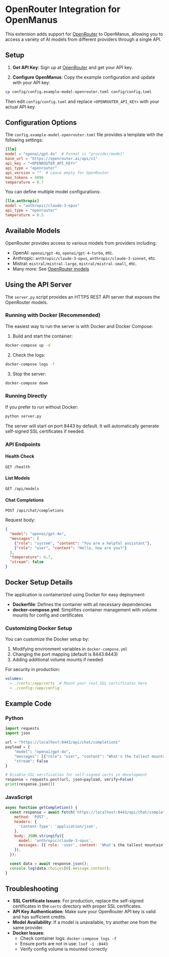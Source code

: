 # OpenRouter Integration for OpenManus

This extension adds support for [OpenRouter](https://openrouter.ai) to OpenManus, allowing you to access a variety of AI models from different providers through a single API.

## Setup

1. **Get API Key**: Sign up at [OpenRouter](https://openrouter.ai) and get your API key.

2. **Configure OpenManus**: Copy the example configuration and update with your API key:

```bash
cp config/config.example-model-openrouter.toml config/config.toml
```

Then edit `config/config.toml` and replace `<OPENROUTER_API_KEY>` with your actual API key.

## Configuration Options

The `config.example-model-openrouter.toml` file provides a template with the following settings:

```toml
[llm]
model = "openai/gpt-4o"  # Format is "provider/model"
base_url = "https://openrouter.ai/api/v1"
api_key = "<OPENROUTER_API_KEY>"
api_type = "openrouter"
api_version = ""  # Leave empty for OpenRouter
max_tokens = 4096
temperature = 0.7
```

You can define multiple model configurations:

```toml
[llm.anthropic]
model = "anthropic/claude-3-opus"
api_type = "openrouter"
temperature = 0.5
```

## Available Models

OpenRouter provides access to various models from providers including:

- OpenAI: `openai/gpt-4o`, `openai/gpt-4-turbo`, etc.
- Anthropic: `anthropic/claude-3-opus`, `anthropic/claude-3-sonnet`, etc.
- Mistral: `mistral/mistral-large`, `mistral/mistral-small`, etc.
- Many more: See [OpenRouter models](https://openrouter.ai/docs#models)

## Using the API Server

The `server.py` script provides an HTTPS REST API server that exposes the OpenRouter models.

### Running with Docker (Recommended)

The easiest way to run the server is with Docker and Docker Compose:

1. Build and start the container:
```bash
docker-compose up -d
```

2. Check the logs:
```bash
docker-compose logs -f
```

3. Stop the server:
```bash
docker-compose down
```

### Running Directly

If you prefer to run without Docker:

```bash
python server.py
```

The server will start on port 8443 by default. It will automatically generate self-signed SSL certificates if needed.

### API Endpoints

#### Health Check
```
GET /health
```

#### List Models
```
GET /api/models
```

#### Chat Completions
```
POST /api/chat/completions
```

Request body:
```json
{
  "model": "openai/gpt-4o",
  "messages": [
    {"role": "system", "content": "You are a helpful assistant"},
    {"role": "user", "content": "Hello, how are you?"}
  ],
  "temperature": 0.7,
  "stream": false
}
```

## Docker Setup Details

The application is containerized using Docker for easy deployment:

- **Dockerfile**: Defines the container with all necessary dependencies
- **docker-compose.yml**: Simplifies container management with volume mounts for config and certificates

### Customizing Docker Setup

You can customize the Docker setup by:

1. Modifying environment variables in `docker-compose.yml`
2. Changing the port mapping (default is 8443:8443)
3. Adding additional volume mounts if needed

For security in production:
```yaml
volumes:
  - ./certs:/app/certs  # Mount your real SSL certificates here
  - ./config:/app/config
```

## Example Code

### Python

```python
import requests
import json

url = "https://localhost:8443/api/chat/completions"
payload = {
    "model": "openai/gpt-4o",
    "messages": [{"role": "user", "content": "What's the tallest mountain?"}],
    "stream": False
}

# Disable SSL verification for self-signed certs in development
response = requests.post(url, json=payload, verify=False)
print(response.json())
```

### JavaScript

```javascript
async function getCompletion() {
  const response = await fetch('https://localhost:8443/api/chat/completions', {
    method: 'POST',
    headers: {
      'Content-Type': 'application/json',
    },
    body: JSON.stringify({
      model: 'anthropic/claude-3-opus',
      messages: [{ role: 'user', content: 'What's the tallest mountain?' }],
    }),
  });

  const data = await response.json();
  console.log(data.choices[0].message.content);
}
```

## Troubleshooting

- **SSL Certificate Issues**: For production, replace the self-signed certificates in the `certs` directory with proper SSL certificates.
- **API Key Authentication**: Make sure your OpenRouter API key is valid and has sufficient credits.
- **Model Availability**: If a model is unavailable, try another one from the same provider.
- **Docker Issues**:
  - Check container logs: `docker-compose logs -f`
  - Ensure ports are not in use: `lsof -i :8443`
  - Verify config volume is mounted correctly
